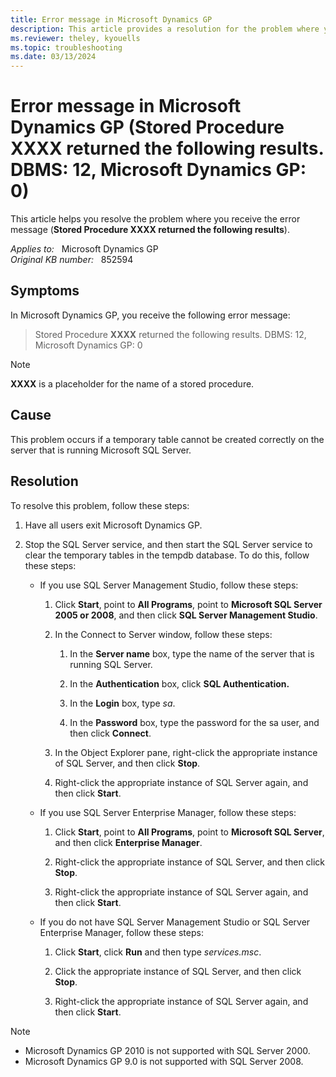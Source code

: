 ```yaml
---
title: Error message in Microsoft Dynamics GP
description: This article provides a resolution for the problem where you receive the error message (Stored Procedure XXXX returned the following results).
ms.reviewer: theley, kyouells
ms.topic: troubleshooting
ms.date: 03/13/2024
---
```

# Error message in Microsoft Dynamics GP (Stored Procedure XXXX returned the following results. DBMS: 12, Microsoft Dynamics GP: 0)

This article helps you resolve the problem where you receive the error message (**Stored Procedure XXXX returned the following results**).

_Applies to:_ &nbsp; Microsoft Dynamics GP  
_Original KB number:_ &nbsp; 852594

## Symptoms

In Microsoft Dynamics GP, you receive the following error message:

> Stored Procedure **XXXX** returned the following results. DBMS: 12, Microsoft Dynamics GP: 0

> [!NOTE]
> **XXXX** is a placeholder for the name of a stored procedure.

## Cause

This problem occurs if a temporary table cannot be created correctly on the server that is running Microsoft SQL Server.

## Resolution

To resolve this problem, follow these steps:

1. Have all users exit Microsoft Dynamics GP.
2. Stop the SQL Server service, and then start the SQL Server service to clear the temporary tables in the tempdb database. To do this, follow these steps:

   - If you use SQL Server Management Studio, follow these steps:

      1. Click **Start**, point to **All Programs**, point to **Microsoft SQL Server 2005 or 2008**, and then click **SQL Server Management Studio**.
      2. In the Connect to Server window, follow these steps:

         1. In the **Server name** box, type the name of the server that is running SQL Server.

         2. In the **Authentication** box, click **SQL Authentication.**  

         3. In the **Login** box, type *sa*.

         4. In the **Password** box, type the password for the sa user, and then click **Connect**.

      3. In the Object Explorer pane, right-click the appropriate instance of SQL Server, and then click **Stop**.

      4. Right-click the appropriate instance of SQL Server again, and then click **Start**.

   - If you use SQL Server Enterprise Manager, follow these steps:

       1. Click **Start**, point to **All Programs**, point to **Microsoft SQL Server**, and then click **Enterprise Manager**.

       2. Right-click the appropriate instance of SQL Server, and then click **Stop**.

       3. Right-click the appropriate instance of SQL Server again, and then click **Start**.

   - If you do not have SQL Server Management Studio or SQL Server Enterprise Manager, follow these steps:

      1. Click **Start**, click **Run** and then type *services.msc*.

      2. Click the appropriate instance of SQL Server, and then click **Stop**.

      3. Right-click the appropriate instance of SQL Server again, and then click **Start**.

> [!NOTE]
>
> - Microsoft Dynamics GP 2010 is not supported with SQL Server 2000.
> - Microsoft Dynamics GP 9.0 is not supported with SQL Server 2008.
